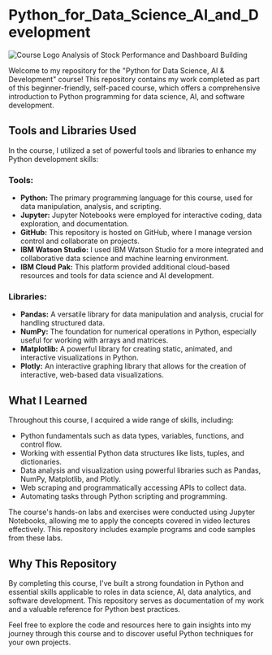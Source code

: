 # Python_for_Data_Science_AI_and_Development
![Course Logo](https://mega.nz/fm/KUsU2ZpL)
Analysis of Stock Performance and Dashboard Building

Welcome to my repository for the "Python for Data Science, AI & Development" course! This repository contains my work completed as part of this beginner-friendly, self-paced course, which offers a comprehensive introduction to Python programming for data science, AI, and software development.

## Tools and Libraries Used

In the course, I utilized a set of powerful tools and libraries to enhance my Python development skills:

### Tools:
- **Python:** The primary programming language for this course, used for data manipulation, analysis, and scripting.
- **Jupyter:** Jupyter Notebooks were employed for interactive coding, data exploration, and documentation.
- **GitHub:** This repository is hosted on GitHub, where I manage version control and collaborate on projects.
- **IBM Watson Studio:** I used IBM Watson Studio for a more integrated and collaborative data science and machine learning environment.
- **IBM Cloud Pak:** This platform provided additional cloud-based resources and tools for data science and AI development.

### Libraries:
- **Pandas:** A versatile library for data manipulation and analysis, crucial for handling structured data.
- **NumPy:** The foundation for numerical operations in Python, especially useful for working with arrays and matrices.
- **Matplotlib:** A powerful library for creating static, animated, and interactive visualizations in Python.
- **Plotly:** An interactive graphing library that allows for the creation of interactive, web-based data visualizations.

## What I Learned

Throughout this course, I acquired a wide range of skills, including:

- Python fundamentals such as data types, variables, functions, and control flow.
- Working with essential Python data structures like lists, tuples, and dictionaries.
- Data analysis and visualization using powerful libraries such as Pandas, NumPy, Matplotlib, and Plotly.
- Web scraping and programmatically accessing APIs to collect data.
- Automating tasks through Python scripting and programming.

The course's hands-on labs and exercises were conducted using Jupyter Notebooks, allowing me to apply the concepts covered in video lectures effectively. This repository includes example programs and code samples from these labs.

## Why This Repository

By completing this course, I've built a strong foundation in Python and essential skills applicable to roles in data science, AI, data analytics, and software development. This repository serves as documentation of my work and a valuable reference for Python best practices.

Feel free to explore the code and resources here to gain insights into my journey through this course and to discover useful Python techniques for your own projects.
